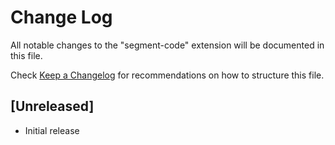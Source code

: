 # Change Log

All notable changes to the "segment-code" extension will be documented in this file.

Check [Keep a Changelog](http://keepachangelog.com/) for recommendations on how to structure this file.

## [Unreleased]

- Initial release